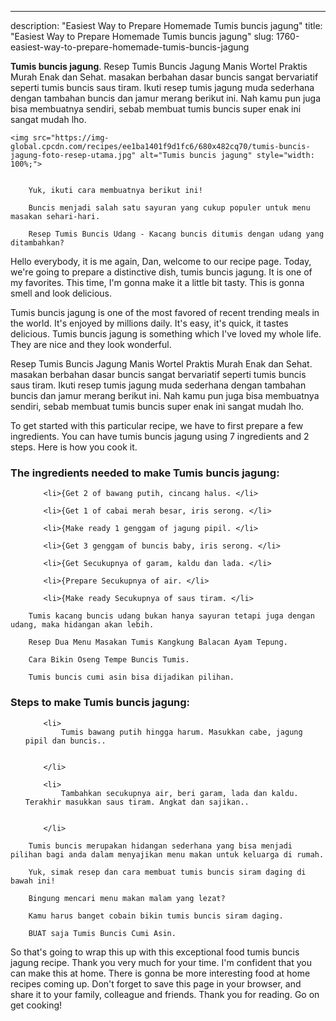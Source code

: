 ---
description: "Easiest Way to Prepare Homemade Tumis buncis jagung"
title: "Easiest Way to Prepare Homemade Tumis buncis jagung"
slug: 1760-easiest-way-to-prepare-homemade-tumis-buncis-jagung

<p>
	<strong>Tumis buncis jagung</strong>. 
	Resep Tumis Buncis Jagung Manis Wortel Praktis Murah Enak dan Sehat. masakan berbahan dasar buncis sangat bervariatif seperti tumis buncis saus tiram. Ikuti resep tumis jagung muda sederhana dengan tambahan buncis dan jamur merang berikut ini. Nah kamu pun juga bisa membuatnya sendiri, sebab membuat tumis buncis super enak ini sangat mudah lho.
</p>
<p>
	
	<img src="https://img-global.cpcdn.com/recipes/ee1ba1401f9d1fc6/680x482cq70/tumis-buncis-jagung-foto-resep-utama.jpg" alt="Tumis buncis jagung" style="width: 100%;">
	
	
		Yuk, ikuti cara membuatnya berikut ini!
	
		Buncis menjadi salah satu sayuran yang cukup populer untuk menu masakan sehari-hari.
	
		Resep Tumis Buncis Udang - Kacang buncis ditumis dengan udang yang ditambahkan?
	
</p>
<p>
	Hello everybody, it is me again, Dan, welcome to our recipe page. Today, we're going to prepare a distinctive dish, tumis buncis jagung. It is one of my favorites. This time, I'm gonna make it a little bit tasty. This is gonna smell and look delicious.
</p>
	
<p>
	Tumis buncis jagung is one of the most favored of recent trending meals in the world. It's enjoyed by millions daily. It's easy, it's quick, it tastes delicious. Tumis buncis jagung is something which I've loved my whole life. They are nice and they look wonderful.
</p>
<p>
	Resep Tumis Buncis Jagung Manis Wortel Praktis Murah Enak dan Sehat. masakan berbahan dasar buncis sangat bervariatif seperti tumis buncis saus tiram. Ikuti resep tumis jagung muda sederhana dengan tambahan buncis dan jamur merang berikut ini. Nah kamu pun juga bisa membuatnya sendiri, sebab membuat tumis buncis super enak ini sangat mudah lho.
</p>

<p>
To get started with this particular recipe, we have to first prepare a few ingredients. You can have tumis buncis jagung using 7 ingredients and 2 steps. Here is how you cook it.
</p>

<h3>The ingredients needed to make Tumis buncis jagung:</h3>

<ol>
	
		<li>{Get 2 of bawang putih, cincang halus. </li>
	
		<li>{Get 1 of cabai merah besar, iris serong. </li>
	
		<li>{Make ready 1 genggam of jagung pipil. </li>
	
		<li>{Get 3 genggam of buncis baby, iris serong. </li>
	
		<li>{Get Secukupnya of garam, kaldu dan lada. </li>
	
		<li>{Prepare Secukupnya of air. </li>
	
		<li>{Make ready Secukupnya of saus tiram. </li>
	
</ol>
<p>
	
		Tumis kacang buncis udang bukan hanya sayuran tetapi juga dengan udang, maka hidangan akan lebih.
	
		Resep Dua Menu Masakan Tumis Kangkung Balacan Ayam Tepung.
	
		Cara Bikin Oseng Tempe Buncis Tumis.
	
		Tumis buncis cumi asin bisa dijadikan pilihan.
	
</p>

<h3>Steps to make Tumis buncis jagung:</h3>

<ol>
	
		<li>
			Tumis bawang putih hingga harum. Masukkan cabe, jagung pipil dan buncis..
			
			
		</li>
	
		<li>
			Tambahkan secukupnya air, beri garam, lada dan kaldu. Terakhir masukkan saus tiram. Angkat dan sajikan..
			
			
		</li>
	
</ol>

<p>
	
		Tumis buncis merupakan hidangan sederhana yang bisa menjadi pilihan bagi anda dalam menyajikan menu makan untuk keluarga di rumah.
	
		Yuk, simak resep dan cara membuat tumis buncis siram daging di bawah ini!
	
		Bingung mencari menu makan malam yang lezat?
	
		Kamu harus banget cobain bikin tumis buncis siram daging.
	
		BUAT saja Tumis Buncis Cumi Asin.
	
</p>

<p>
	So that's going to wrap this up with this exceptional food tumis buncis jagung recipe. Thank you very much for your time. I'm confident that you can make this at home. There is gonna be more interesting food at home recipes coming up. Don't forget to save this page in your browser, and share it to your family, colleague and friends. Thank you for reading. Go on get cooking!
</p>
